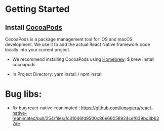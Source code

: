 # Getting Started
## Install [CocoaPods ](https://cocoapods.org/)
CocoaPods is a package management tool for iOS and macOS development. We use it to add the actual React Native framework code locally into your current project.
* We recommend installing CocoaPods using [Homebrew](https://brew.sh/):
  $ brew install cocoapods

* In Project Directory:
    yarn install / npm install 
    

# Bug libs:
* fix bug react-native-reanimated : https://github.com/kmagiera/react-native-reanimated/pull/254/files/fc31046fd9500c86e66058924cef639bc3b637de